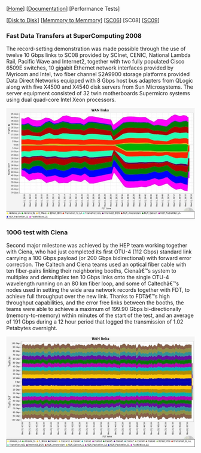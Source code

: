 [[Home](index.md)]   [[Documentation](doc-fdt-ddcopy.md)]   [Performance Tests]

[[Disk to Disk](perf-disk-to-disk.md)]   [[Memmory to Memmory](perf-memory-to-memory.md)]   [[SC06](perf-sc06.md)]   [SC08]   [[SC09](perf-sc09.md)]

### Fast Data Transfers at SuperComputing 2008
The record-setting demonstration was made possible through the use of twelve 10 Gbps links to SC08 provided by SCInet, CENIC, National Lambda Rail, Pacific Wave and Internet2, together with two fully populated Cisco 6509E switches, 10 gigabit Ethernet network interfaces provided by Myricom and Intel, two fiber channel S2A9900 storage platforms provided Data Direct Networks equipped with 8 Gbps host bus adapters from QLogic along with five X4500 and X4540 disk servers from Sun Microsystems. The server equipment consisted of 32 twin motherboards Supermicro systems using dual quad-core Intel Xeon processors.

![FDT @ SC08 Image](docs/img/results08_1.jpg)

### 100G test with Ciena

Second major milestone was achieved by the HEP team working together with Ciena, who had just completed its first OTU-4 (112 Gbps) standard link carrying a 100 Gbps payload (or 200 Gbps bidirectional) with forward error correction. The Caltech and Ciena teams used an optical fiber cable with ten fiber-pairs linking their neighboring booths, Cienaâ€™s system to multiplex and demultiplex ten 10 Gbps links onto the single OTU-4 wavelength running on an 80 km fiber loop, and some of Caltechâ€™s nodes used in setting the wide area network records together with FDT, to achieve full throughput over the new link. Thanks to FDTâ€™s high throughput capabilities, and the error free links between the booths, the teams were able to achieve a maximum of 199.90 Gbps bi-directionally (memory-to-memory) within minutes of the start of the test, and an average of 191 Gbps during a 12 hour period that logged the transmission of 1.02 Petabytes overnight. 

![FDT @ SC08 Image](docs/img/ciena_sc08_1.jpg)

